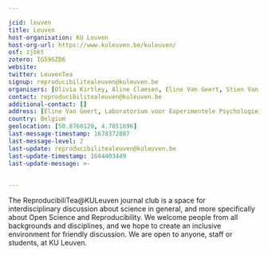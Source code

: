 ```yaml
---

jcid: leuven
title: Leuven
host-organisation: KU Leuven
host-org-url: https://www.kuleuven.be/kuleuven/
osf: zjbkt
zotero: IG59GZD6
website: 
twitter: LeuvenTea
signup: reproducibilitealeuven@kuleuven.be
organisers: [Olivia Kirtley, Aline Claesen, Eline Van Geert, Stien Van De Plas]
contact: reproducibilitealeuven@kuleuven.be
additional-contact: []
address: [Eline Van Geert, Laboratorium voor Experimentele Psychologie, Tiensestraat 102 - box 3711, BE-3000 Leuven]
country: Belgium
geolocation: [50.8760129, 4.7051696]
last-message-timestamp: 1678372887
last-message-level: 2
last-update: reproducibilitealeuven@kuleuven.be
last-update-timestamp: 1644403449
last-update-message: >-
  

---
```


The ReproducibiliTea@KULeuven journal club is a space for interdisciplinary discussion about science in general, and more specifically about Open Science and Reproducibility. We welcome people from all backgrounds and disciplines, and we hope to create an inclusive environment for friendly discussion. We are open to anyone, staff or students, at KU Leuven.
